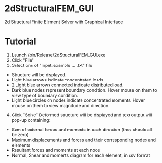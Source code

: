 # 2dStructuralFEM_GUI
2d Structural Finite Element Solver with Graphical Interface

# Tutorial
1) Launch /bin/Release/2dStructuralFEM_GUI.exe
2) Click "File"
3) Select one of "input_example ... .txt" file
- Structure will be displayed.
- Light blue arrows indicate concentrated loads.
- 2 Light blue arrows connected indicate distributed load.
- Dark blue nodes represent boundary condition. Hover mouse on them to view type of boundary condition.
- Light blue circles on nodes indicate concentrated moments. Hover mouse on them to view magnitude and direction.
4) Click "Solve"
Deformed structure will be displayed and text output will pop-up containing:
- Sum of external forces and moments in each direction (they should all be zero)
- Maximum displacements and forces and their corresponding nodes and elements
- Resultant forces and moments at each node
- Normal, Shear and moments diagram for each element, in csv format
  
  
  
